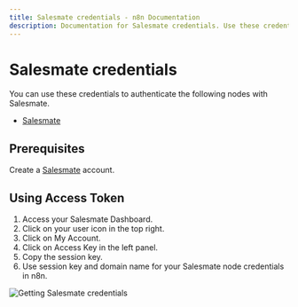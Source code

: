 ```yaml
---
title: Salesmate credentials - n8n Documentation
description: Documentation for Salesmate credentials. Use these credentials to authenticate Salesmate in n8n, a workflow automation platform.
---
```


# Salesmate credentials

You can use these credentials to authenticate the following nodes with Salesmate.

- [Salesmate](/integrations/builtin/app-nodes/n8n-nodes-base.salesmate/)

## Prerequisites

Create a [Salesmate](https://salesmate.io/) account.

## Using Access Token

1. Access your Salesmate Dashboard.
2. Click on your user icon in the top right.
3. Click on My Account.
4. Click on Access Key in the left panel.
5. Copy the session key.
6. Use session key and domain name for your Salesmate node credentials in n8n.

![Getting Salesmate credentials](/_images/integrations/builtin/credentials/salesmate/using-access-token.gif)

